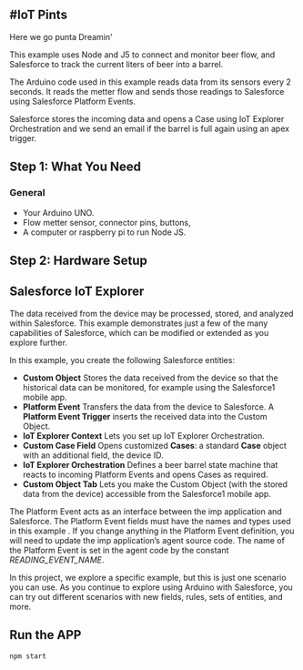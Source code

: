 #IoT Pints
----------------

Here we go punta Dreamin'

This example uses Node and J5 to connect and monitor beer flow, and Salesforce to track the current liters of beer into a barrel.

The Arduino code used in this example reads data from its sensors every 2 seconds. It reads the metter flow and sends those readings to Salesforce using Salesforce Platform Events. 


Salesforce stores the incoming data and opens a Case using IoT Explorer Orchestration and we send an email if the barrel is full again using an apex trigger.

## Step 1: What You Need

### General

- Your Arduino UNO.
- Flow metter sensor, connector pins, buttons, 
- A computer or raspberry pi to run Node JS.

## Step 2: Hardware Setup


## Salesforce IoT Explorer

The data received from the device may be processed, stored, and analyzed within Salesforce. This example demonstrates just a few of the many capabilities of Salesforce, which can be modified or extended as you explore further.

In this example, you create the following Salesforce entities:

- **Custom Object**  Stores the data received from the device so that the historical data can be monitored, for example using the Salesforce1 mobile app.
- **Platform Event**  Transfers the data from the device to Salesforce. A **Platform Event Trigger** inserts the received data into the Custom Object.
- **IoT Explorer Context** Lets you set up IoT Explorer Orchestration.
- **Custom Case Field** Opens customized **Cases**: a standard **Case** object with an additional field, the device ID.
- **IoT Explorer Orchestration** Defines a beer barrel state machine that reacts to incoming Platform Events and opens Cases as required.
- **Custom Object Tab**  Lets you make the Custom Object (with the stored data from the device) accessible from the Salesforce1 mobile app.

The Platform Event acts as an interface between the imp application and Salesforce. The Platform Event fields must have the names and types used in this example . If you change anything in the Platform Event definition, you will need to update the imp application’s agent source code. The name of the Platform Event is set in the agent code by the constant *READING_EVENT_NAME*.

In this project, we explore a specific example, but this is just one scenario you can use. As you continue to explore using Arduino with Salesforce, you can try out different scenarios with new fields, rules, sets of entities, and more.

## Run the APP

`npm start`

